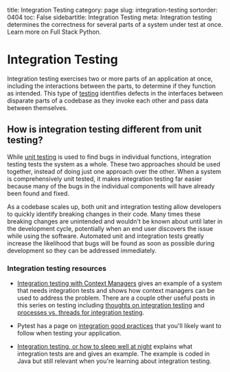 title: Integration Testing
category: page
slug: integration-testing
sortorder: 0404
toc: False
sidebartitle: Integration Testing
meta: Integration testing determines the correctness for several parts of a system under test at once. Learn more on Full Stack Python.


# Integration Testing
Integration testing exercises two or more parts of an application at once, 
including the interactions between the parts, to determine if they function
as intended. This type of [testing](/testing.html) identifies defects in 
the interfaces between disparate parts of a codebase as they invoke 
each other and pass data between themselves.


## How is integration testing different from unit testing?
While [unit testing](/unit-testing.html) is used to find bugs in individual
functions, integration testing tests the system as a whole. These two
approaches should be used together, instead of doing just one approach over
the other. When a system is comprehensively unit tested, it makes 
integration testing far easier because many of the bugs in the individual
components will have already been found and fixed. 

As a codebase scales up, both unit and integration testing allow 
developers to quickly identify breaking changes in their code. Many times
these breaking changes are unintended and wouldn't be known about until
later in the development cycle, potentially when an end user discovers 
the issue while using the software. Automated unit and integration tests
greatly increase the likelihood that bugs will be found as soon as possible
during development so they can be addressed immediately.


### Integration testing resources
* [Integration testing with Context Managers](http://eigenhombre.com/2013/04/13/integration-testing-in-python-with-context-managers/)
  gives an example of a system that needs integration tests and shows how
  context managers can be used to address the problem. There are a couple
  other useful posts in this series on testing including 
  [thoughts on integration testing](http://eigenhombre.com/2013/04/18/thoughts-on-integration-testing/)
  and [processes vs. threads for integration testing](http://eigenhombre.com/2013/04/19/processes-vs-threads-for-testing/).

* Pytest has a page on [integration good practices](https://pytest.org/latest/goodpractices.html)
  that you'll likely want to follow when testing your application.

* [Integration testing, or how to sleep well at night](http://enterprisecraftsmanship.com/2015/07/13/integration-testing-or-how-to-sleep-well-at-nights/)
  explains what integration tests are and gives an example. The example is 
  coded in Java but still relevant when you're learning about integration
  testing.

